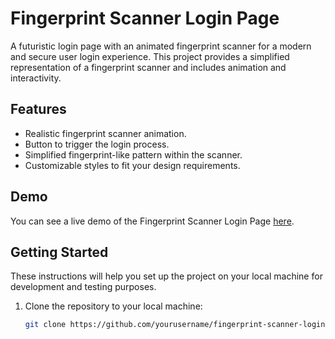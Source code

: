 # Fingerprint Scanner Login Page

A futuristic login page with an animated fingerprint scanner for a modern and secure user login experience. This project provides a simplified representation of a fingerprint scanner and includes animation and interactivity.

## Features

- Realistic fingerprint scanner animation.
- Button to trigger the login process.
- Simplified fingerprint-like pattern within the scanner.
- Customizable styles to fit your design requirements.

## Demo

You can see a live demo of the Fingerprint Scanner Login Page [here](https://example.com).

## Getting Started

These instructions will help you set up the project on your local machine for development and testing purposes.

1. Clone the repository to your local machine:

   ```bash
   git clone https://github.com/yourusername/fingerprint-scanner-login.git
